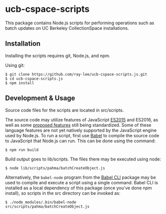 # ucb-cspace-scripts

This package contains Node.js scripts for performing operations such as batch updates on UC Berkeley CollectionSpace installations.

## Installation

Installing the scripts requires git, Node.js, and npm.

Using git:

```
$ git clone https://github.com/ray-lee/ucb-cspace-scripts.js.git
$ cd ucb-cspace-scripts.js
$ npm install
```

## Development & Usage

Source code files for the scripts are located in src/scripts.

The source code may utilize features of JavaScript [ES2015](https://github.com/lukehoban/es6features#readme) and ES2016, as well as some [proposed features](https://github.com/tc39/proposals) still being standardized. Some of these language features are not yet natively supported by the JavaScript engine used by Node.js. To run a script, first use [Babel](http://babeljs.io/) to compile the source code to JavaScript that Node.js can run. This can be done using the command:

```
$ npm run build
```

Build output goes to lib/scripts. The files there may be executed using node:

```
$ node lib/scripts/pahma/batchCreateObject.js
```

Alternatively, the `babel-node` program from the [Babel CLI](https://babeljs.io/docs/usage/cli/) package may be used to compile and execute a script using a single command. Babel CLI is installed as a local dependency of this package (once you've done npm install), so scripts in the src directory can be invoked as:

```
$ ./node_modules/.bin/babel-node src/scripts/pahma/batchCreateObject.js
```
